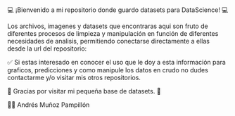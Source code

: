 💻 ¡Bienvenido a mi repositorio donde guardo datasets para DataScience! 💻

Los archivos, imagenes y datasets que encontraras aqui son fruto de diferentes procesos de limpieza y manipulación en función de diferentes necesidades de analisis, permitiendo conectarse directamente a ellas desde la url del repositorio:

✅ Si estas interesado en conocer el uso que le doy a esta información para graficos, predicciones y como manipule los datos en crudo no dudes contactarme y/o visitar mis otros repositorios. 

💬 Gracias por visitar mi pequeña base de datasets. 💬

👨‍💻 Andrés Muñoz Pampillón 
